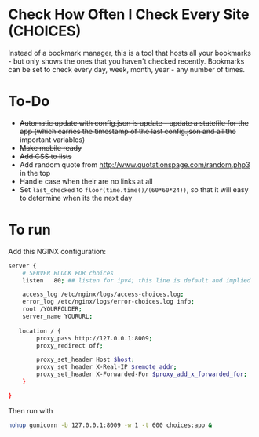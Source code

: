 # Check How Often I Check Every Site (CHOICES)

Instead of a bookmark manager, this is a tool that hosts all your bookmarks - but only shows the ones that you haven't checked recently. Bookmarks can be set to check every day, week, month, year - any number of times.

# To-Do

- ~~Automatic update with config.json is update - update a statefile for the app (which carries the timestamp of the last config.json and all the important variables)~~
- ~~Make mobile ready~~
- ~~Add CSS to lists~~
- Add random quote from http://www.quotationspage.com/random.php3 in the top
- Handle case when their are no links at all
- Set ```last_checked``` to ```floor(time.time()/(60*60*24))```, so that it will easy to determine when its the next day

# To run

Add this NGINX configuration:

```bash	
server {
	# SERVER BLOCK FOR choices
	listen   80; ## listen for ipv4; this line is default and implied

	access_log /etc/nginx/logs/access-choices.log;
	error_log /etc/nginx/logs/error-choices.log info;
	root /YOURFOLDER;
	server_name YOURURL;
        
   location / {
        proxy_pass http://127.0.0.1:8009;
        proxy_redirect off;

        proxy_set_header Host $host;
        proxy_set_header X-Real-IP $remote_addr;
        proxy_set_header X-Forwarded-For $proxy_add_x_forwarded_for;
    }

}
```

Then run with 
```bash
nohup gunicorn -b 127.0.0.1:8009 -w 1 -t 600 choices:app &
```
